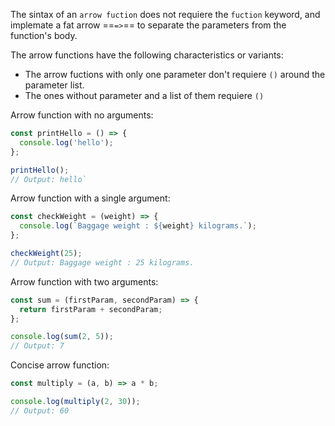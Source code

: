 The sintax of an `arrow fuction` does not requiere the `fuction` keyword, and implemate a fat arrow ==`=>`== to separate the parameters from the function's body.

The arrow functions have the following characteristics or variants:

- The arrow fuctions with only one parameter don't requiere `()` around the parameter list. 
- The ones without parameter and a list of them requiere `()` 

Arrow function with no arguments:

```javascript
const printHello = () => {
  console.log('hello');
};

printHello();
// Output: hello`
```

Arrow function with a single argument:

```javascript
const checkWeight = (weight) => {
  console.log(`Baggage weight : ${weight} kilograms.`);
};

checkWeight(25);
// Output: Baggage weight : 25 kilograms.
```

Arrow function with two arguments:

```javascript
const sum = (firstParam, secondParam) => {
  return firstParam + secondParam;
};

console.log(sum(2, 5));
// Output: 7
```

Concise arrow function:

```javascript
const multiply = (a, b) => a * b;

console.log(multiply(2, 30));
// Output: 60
```
